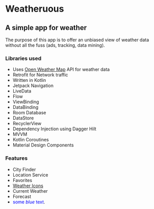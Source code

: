 # Weatheruous

## A simple app for weather
The purpose of this app is to offer an unbiased view of weather data without all the fuss (ads, tracking, data mining). 

### Libraries used
* Uses [Open Weather Map](https://openweathermap.org/) API for weather data
* Retrofit for Network traffic
* Written in Kotlin
* Jetpack Navigation
* LiveData
* Flow
* ViewBinding
* DataBinding
* Room Database
* DataStore
* RecyclerView
* Dependency Injection using Dagger Hilt
* MVVM
* Kotlin Coroutines
* Material Design Components

### Features
* City Finder
* Location Service
* Favorites
* [Weather Icons](https://erikflowers.github.io/weather-icons/)
* Current Weather
* Forecast
* <span style="color:blue">some *blue* text</span>.
